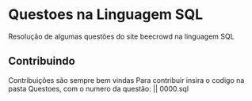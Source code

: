 # Questoes na Linguagem SQL
Resolução de algumas questões do site beecrowd na linguagem SQL

## Contribuindo
Contribuições são sempre bem vindas
Para contribuir insira o codigo na pasta Questoes, com o numero da questão:
|| 0000.sql
